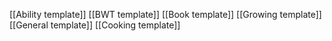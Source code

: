 [[Ability template]]
[[BWT template]]
[[Book template]]
[[Growing template]]
[[General template]]
[[Cooking template]]